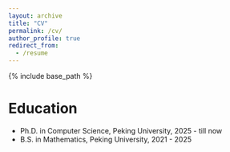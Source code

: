 ```yaml
---
layout: archive
title: "CV"
permalink: /cv/
author_profile: true
redirect_from:
  - /resume
---
```


{% include base_path %}

Education
======
* Ph.D. in Computer Science, Peking University, 2025 - till now
* B.S. in Mathematics, Peking University, 2021 - 2025
